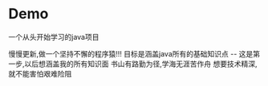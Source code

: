 # Demo
一个从头开始学习的java项目

慢慢更新,做一个坚持不懈的程序猿!!!
目标是涵盖java所有的基础知识点 -- 这是第一步,以后想涵盖我的所有知识面
书山有路勤为径,学海无涯苦作舟
想要技术精深,就不能害怕艰难险阻
